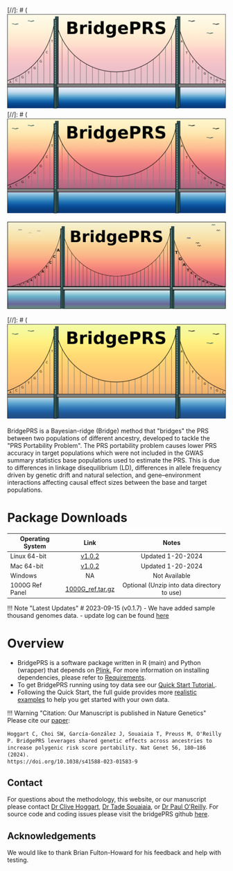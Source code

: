 



[//]: # (![Screenshot](img/bridge_logo1.png) 
[//]: # (![Screenshot](img/bridge_logo2.png)
 

![Screenshot](img/fat_logo.png) 


[//]: # (![Screenshot](img/bridge_logo3.png) 


BridgePRS is a Bayesian-ridge (Bridge) method that "bridges" the PRS between two populations of different ancestry, developed to 
tackle the "PRS Portability Problem".  The PRS portability problem causes lower PRS accuracy in target
populations which were not included in the GWAS summary statistics base populations used to estimate the PRS. This is due to differences in linkage disequilibrium
(LD), differences in allele frequency driven by genetic drift and
natural selection, and gene–environment interactions affecting causal
effect sizes between the base and target populations.


# Package Downloads 
| Operating System | Link | Notes | 
| -----------------|:----------:|:----:| 
| Linux  64-bit | [v1.0.2](https://github.com/clivehoggart/BridgePRS/archive/refs/heads/main.zip) | Updated 1-20-2024 |  
| Mac  64-bit   | [v1.0.2](https://github.com/clivehoggart/BridgePRS/archive/refs/heads/main.zip) | Updated 1-20-2024 | 
| Windows       | NA     | Not Available | 
| 1000G Ref Panel | [1000G_ref.tar.gz](https://drive.google.com/file/d/1djAEwRiQsh4veinSLHO3laGjNF95vvN9/view?usp=drive_link) | Optional (Unzip into data directory to use) |    





!!! Note "Latest Updates"
    # 2023-09-15 (v0.1.7)
    - We have added sample thousand genomes data. 
    - update log can be found [here](misc_log.md)

# Overview 

- BridgePRS is a software package written in R (main) and Python (wrapper) that depends on [Plink.](https://www.cog-genomics.org/software) 
  For more information on installing dependencies, please refer to [Requirements](req_software.md). 
- To get BridgePRS running using toy data see our [Quick Start Tutorial.](quikstart_data.md).
- Following the Quick Start, the full guide provides more [realistic examples](guide_challenges.md) to help you get started with your own data. 





!!! Warning "Citation: Our Manuscript is published in Nature Genetics" 
    Please cite our [paper](https://www.nature.com/articles/s41588-023-01583-9): 
 
    Hoggart C, Choi SW, García-González J, Souaiaia T, Preuss M, O'Reilly P. BridgePRS leverages shared genetic effects across ancestries to increase polygenic risk score portability. Nat Genet 56, 180–186 (2024).
    https://doi.org/10.1038/s41588-023-01583-9





## Contact 
For questions about the methodology, this website, or our manuscript please contact [Dr Clive Hoggart](http://www.pauloreilly.info/), 
[Dr Tade Souaiaia](http://www.pauloreilly.info/), or [Dr Paul O'Reilly](http://www.pauloreilly.info/).  For source code and coding 
issues please visit the bridgePRS github [here](https://github.com/clivehoggart/BridgePRS). 


## Acknowledgements

We would like to thank Brian Fulton-Howard for his feedback and help with testing. 







